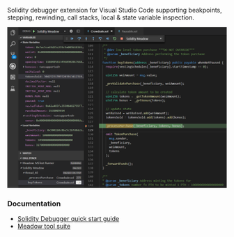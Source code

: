 Solidity debugger extension for Visual Studio Code supporting beakpoints, stepping, rewinding, call stacks, local & state variable inspection.

<img src="/images/screenshot3.png?raw=true" width="800" />


### Documentation

* [Solidity Debugger quick start guide](https://github.com/MeadowSuite/Meadow/wiki/Using-the-VSCode-Solidity-Debugger)
* [Meadow tool suite](https://github.com/MeadowSuite/Meadow#quick-start--guides)
